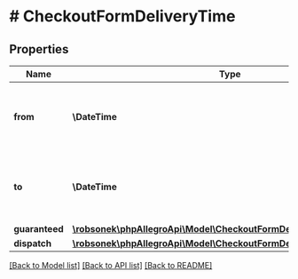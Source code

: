 # # CheckoutFormDeliveryTime

## Properties

Name | Type | Description | Notes
------------ | ------------- | ------------- | -------------
**from** | **\DateTime** | ISO date when the earliest delivery attempt can take place. | [optional]
**to** | **\DateTime** | ISO date when the latest delivery attempt can take place. | [optional]
**guaranteed** | [**\robsonek\phpAllegroApi\Model\CheckoutFormDeliveryTimeGuaranteed**](CheckoutFormDeliveryTimeGuaranteed.md) |  | [optional]
**dispatch** | [**\robsonek\phpAllegroApi\Model\CheckoutFormDeliveryTimeDispatch**](CheckoutFormDeliveryTimeDispatch.md) |  | [optional]

[[Back to Model list]](../../README.md#models) [[Back to API list]](../../README.md#endpoints) [[Back to README]](../../README.md)

